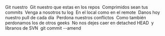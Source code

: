 Git nuestro 
Git nuestro que estas en los repos  
Comprimidos sean tus commits 
Venga a nosotros tu log 
En el local como en el remote 
Danos hoy nuestro pull de cada día 
Perdona nuestros conflictos 
Como también perdonamos los de otros geeks  
No nos dejes caer en detached HEAD 
y líbranos de SVN 
git commit --amend